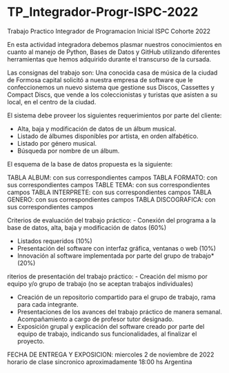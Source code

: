 # TP_Integrador-Progr-ISPC-2022
Trabajo Practico Integrador de Programacion Inicial ISPC Cohorte 2022

En esta actividad integradora debemos plasmar nuestros conocimientos en cuanto al manejo de Python, Bases de Datos y GitHub utilizando diferentes herramientas que hemos adquirido durante el transcurso de la cursada.

Las consignas del trabajo son: Una conocida casa de música de la ciudad de Formosa capital solicitó a nuestra empresa de software que le confeccionemos un nuevo sistema                                  que gestione sus Discos, Cassettes y Compact Discs, que vende a los coleccionistas y turistas que asisten a su local, en el centro de la ciudad.  

El sistema debe proveer los siguientes requerimientos por parte del cliente: 

-	Alta, baja y modificación de datos de un álbum musical.
-	Listado de álbumes disponibles por artista, en orden alfabético.
-	Listado por género musical.
-	Búsqueda por nombre de un álbum.


El esquema de la base de datos propuesta es la siguiente:

TABLA ALBUM: con sus correspondientes campos
TABLA FORMATO: con sus correspondientes campos
TABLE TEMA: con sus correspondientes campos
TABLA INTERPRETE: con sus correspondientes campos
TABLA GENERO:  con sus correspondientes campos
TABLA DISCOGRAFICA:  con sus correspondientes campos

Criterios de evaluación del trabajo práctico: -	Conexión del programa a la base de datos, alta, baja y modificación de datos (60%)
-	Listados requeridos (10%)
-	Presentación del software con interfaz gráfica, ventanas o web (10%)
-	Innovación al software implementada por parte del grupo de trabajo* (20%)

riterios de presentación del trabajo práctico: -	Creación del mismo por equipo y/o grupo de trabajo (no se aceptan trabajos individuales)
-	Creación de un repositorio compartido para el grupo de trabajo, rama para cada integrante.
-	Presentaciones de los avances del trabajo práctico de manera semanal. Acompañamiento a cargo de profesor tutor designado.
-	Exposición grupal y explicación del software creado por parte del equipo de trabajo, indicando sus funcionalidades, al finalizar el proyecto.

FECHA DE ENTREGA Y EXPOSICION: miercoles 2 de noviembre de 2022 horario de clase sincronico aproximadamente 18:00 hs Argentina
